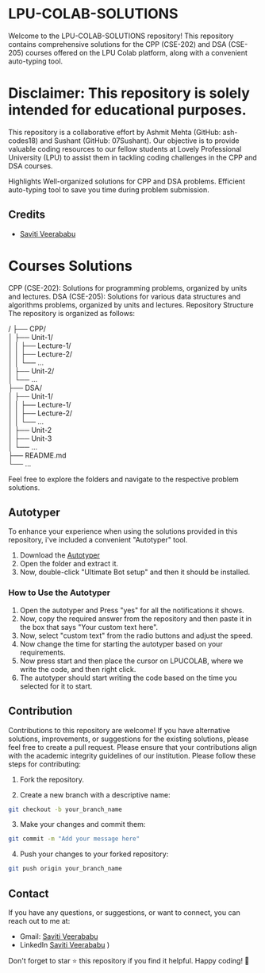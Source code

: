 # LPU-COLAB-SOLUTIONS

Welcome to the LPU-COLAB-SOLUTIONS repository! This repository contains comprehensive solutions for the CPP (CSE-202) and DSA (CSE-205) courses offered on the LPU Colab platform, along with a convenient auto-typing tool.

# Disclaimer: This repository is solely intended for educational purposes.

This repository is a collaborative effort by Ashmit Mehta (GitHub: ash-codes18) and Sushant (GitHub: 07Sushant). Our objective is to provide valuable coding resources to our fellow students at Lovely Professional University (LPU) to assist them in tackling coding challenges in the CPP and DSA courses.

Highlights
Well-organized solutions for CPP and DSA problems.
Efficient auto-typing tool to save you time during problem submission.


## Credits

- [Saviti Veerababu](https://github.com/veerababu2103)


# Courses Solutions
CPP (CSE-202): Solutions for programming problems, organized by units and lectures.
DSA (CSE-205): Solutions for various data structures and algorithms problems, organized by units and lectures.
Repository Structure
The repository is organized as follows:<br>

/
├── CPP/<br>
│ ├── Unit-1/<br>
│ │ ├── Lecture-1/<br>
│ │ ├── Lecture-2/<br>
│ │ └── ...<br>
│ ├── Unit-2/<br>
│ └── ...<br>
├── DSA/<br>
│ ├── Unit-1/<br>
│ │ ├── Lecture-1/<br>
│ │ ├── Lecture-2/<br>
│ │ └── ...<br>
│ ├── Unit-2<br>
│ ├── Unit-3<br>
│ └── ...<br>
├── README.md<br>
└── ...<br>

Feel free to explore the folders and navigate to the respective problem solutions.

## Autotyper

To enhance your experience when using the solutions provided in this repository, i've included a convenient "Autotyper" tool.

1. Download the [Autotyper](https://sourceforge.net/projects/ultimatebot/)
2. Open the folder and extract it.
3. Now, double-click "Ultimate Bot setup" and then it should be installed.

### How to Use the Autotyper

1. Open the autotyper and Press "yes" for all the notifications it shows.
2. Now, copy the required answer from the repository and then paste it in the box that says "Your custom text here".
3. Now, select "custom text" from the radio buttons and adjust the speed.
4. Now change the time for starting the autotyper based on your requirements.
5. Now press start and then place the cursor on LPUCOLAB, where we write the code, and then right click.
6. The autotyper should start writing the code based on the time you selected for it to start.

## Contribution

Contributions to this repository are welcome! If you have alternative solutions, improvements, or suggestions for the existing solutions, please feel free to create a pull request. Please ensure that your contributions align with the academic integrity guidelines of our institution. Please follow these steps for contributing:

1. Fork the repository.

2. Create a new branch with a descriptive name:

```bash
git checkout -b your_branch_name
```

3. Make your changes and commit them:

```bash
git commit -m "Add your message here"
```

4. Push your changes to your forked repository:

```bash
git push origin your_branch_name
```

## Contact

If you have any questions, or suggestions, or want to connect, you can reach out to me at:

- Gmail: [Saviti Veerababu](mailto:veerababusaviti2103@gmail.com)
- LinkedIn [Saviti Veerababu](https://www.linkedin.com/in/veera-babu-saviti/)
)


Don't forget to star ⭐ this repository if you find it helpful. Happy coding! 🚀
